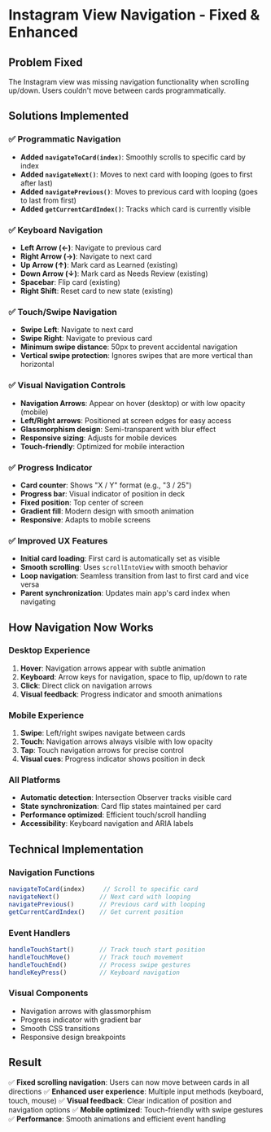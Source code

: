 # Instagram View Navigation - Fixed & Enhanced

## Problem Fixed
The Instagram view was missing navigation functionality when scrolling up/down. Users couldn't move between cards programmatically.

## Solutions Implemented

### ✅ **Programmatic Navigation**
- **Added `navigateToCard(index)`**: Smoothly scrolls to specific card by index
- **Added `navigateNext()`**: Moves to next card with looping (goes to first after last)
- **Added `navigatePrevious()`**: Moves to previous card with looping (goes to last from first)
- **Added `getCurrentCardIndex()`**: Tracks which card is currently visible

### ✅ **Keyboard Navigation**
- **Left Arrow (←)**: Navigate to previous card
- **Right Arrow (→)**: Navigate to next card
- **Up Arrow (↑)**: Mark card as Learned (existing)
- **Down Arrow (↓)**: Mark card as Needs Review (existing)
- **Spacebar**: Flip card (existing)
- **Right Shift**: Reset card to new state (existing)

### ✅ **Touch/Swipe Navigation**
- **Swipe Left**: Navigate to next card
- **Swipe Right**: Navigate to previous card
- **Minimum swipe distance**: 50px to prevent accidental navigation
- **Vertical swipe protection**: Ignores swipes that are more vertical than horizontal

### ✅ **Visual Navigation Controls**
- **Navigation Arrows**: Appear on hover (desktop) or with low opacity (mobile)
- **Left/Right arrows**: Positioned at screen edges for easy access
- **Glassmorphism design**: Semi-transparent with blur effect
- **Responsive sizing**: Adjusts for mobile devices
- **Touch-friendly**: Optimized for mobile interaction

### ✅ **Progress Indicator**
- **Card counter**: Shows "X / Y" format (e.g., "3 / 25")
- **Progress bar**: Visual indicator of position in deck
- **Fixed position**: Top center of screen
- **Gradient fill**: Modern design with smooth animation
- **Responsive**: Adapts to mobile screens

### ✅ **Improved UX Features**
- **Initial card loading**: First card is automatically set as visible
- **Smooth scrolling**: Uses `scrollIntoView` with smooth behavior
- **Loop navigation**: Seamless transition from last to first card and vice versa
- **Parent synchronization**: Updates main app's card index when navigating

## How Navigation Now Works

### **Desktop Experience**
1. **Hover**: Navigation arrows appear with subtle animation
2. **Keyboard**: Arrow keys for navigation, space to flip, up/down to rate
3. **Click**: Direct click on navigation arrows
4. **Visual feedback**: Progress indicator and smooth animations

### **Mobile Experience**  
1. **Swipe**: Left/right swipes navigate between cards
2. **Touch**: Navigation arrows always visible with low opacity
3. **Tap**: Touch navigation arrows for precise control
4. **Visual cues**: Progress indicator shows position in deck

### **All Platforms**
- **Automatic detection**: Intersection Observer tracks visible card
- **State synchronization**: Card flip states maintained per card
- **Performance optimized**: Efficient touch/scroll handling
- **Accessibility**: Keyboard navigation and ARIA labels

## Technical Implementation

### **Navigation Functions**
```jsx
navigateToCard(index)     // Scroll to specific card
navigateNext()           // Next card with looping
navigatePrevious()       // Previous card with looping  
getCurrentCardIndex()    // Get current position
```

### **Event Handlers**
```jsx
handleTouchStart()       // Track touch start position
handleTouchMove()        // Track touch movement
handleTouchEnd()         // Process swipe gestures
handleKeyPress()         // Keyboard navigation
```

### **Visual Components**
- Navigation arrows with glassmorphism
- Progress indicator with gradient bar
- Smooth CSS transitions
- Responsive design breakpoints

## Result
✅ **Fixed scrolling navigation**: Users can now move between cards in all directions
✅ **Enhanced user experience**: Multiple input methods (keyboard, touch, mouse)
✅ **Visual feedback**: Clear indication of position and navigation options
✅ **Mobile optimized**: Touch-friendly with swipe gestures
✅ **Performance**: Smooth animations and efficient event handling